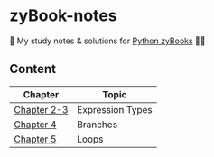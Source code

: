# zyBook-notes

📝 My study notes & solutions for [Python zyBooks](0learn.zybooks.com) 👩‍💻

## Content

| Chapter | Topic |
|---------|--------|
| [Chapter 2-3](https://github.com/natalieng348/zyBook-notes/tree/main/02-03.%20Expression%20Types) | Expression Types |
| [Chapter 4](https://github.com/natalieng348/zyBook-notes/tree/main/04.%20Branches) | Branches |
| [Chapter 5](https://github.com/natalieng348/zyBook-notes/tree/main/05.%20Loops) | Loops |

